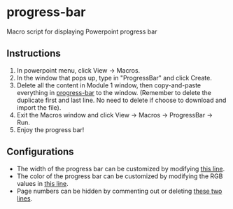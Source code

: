 # progress-bar
Macro script for displaying Powerpoint progress bar

## Instructions
1. In powerpoint menu, click View → Macros.
2. In the window that pops up, type in "ProgressBar" and click Create.
3. Delete all the content in Module 1 window, then copy-and-paste everything in [progress-bar](https://github.com/wei-lingfeng/progress-bar/blob/main/progress-bar.bas) to the window. (Remember to delete the duplicate first and last line. No need to delete if choose to download and import the file).
4. Exit the Macros window and click View → Macros → ProgressBar → Run.
5. Enjoy the progress bar!

## Configurations
- The width of the progress bar can be customized by modifying [this line](https://github.com/wei-lingfeng/progress-bar/blob/2a50d884d139771182dd57707dd944a6f37a0555/progress-bar.bas#L9).
- The color of the progress bar can be customized by modifying the RGB values in [this line](https://github.com/wei-lingfeng/progress-bar/blob/2a50d884d139771182dd57707dd944a6f37a0555/progress-bar.bas#L30).
- Page numbers can be hidden by commenting out or deleting [these two lines](https://github.com/wei-lingfeng/progress-bar/blob/2a50d884d139771182dd57707dd944a6f37a0555/progress-bar.bas#L34-L35).
